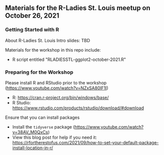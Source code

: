 ## Materials for the R-Ladies St. Louis meetup on October 26, 2021

### Getting Started with R

About R-Ladies St. Louis Intro slides: TBD

Materials for the workshop in this repo include:
  - R script entitled "RLADIESSTL-ggplot2-october-2021.R"

### Preparing for the Workshop

Please install R and RStudio prior to the workshop (https://www.youtube.com/watch?v=NZxSA80lF1I)
  - R: https://cran.r-project.org/bin/windows/base/
  - R Studio: https://www.rstudio.com/products/rstudio/download/#download

Ensure that you can install packages
  - Install the `tidyverse` package (https://www.youtube.com/watch?v=38AV_M0QxCs)
  - View this blog post for help if you need it: https://rfortherestofus.com/2021/09/how-to-set-your-default-package-install-location-in-r/

